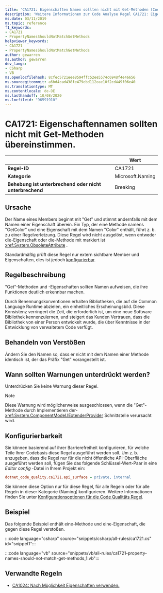 ```yaml
---
title: 'CA1721: Eigenschaften Namen sollten nicht mit Get-Methoden (Code Analyse) identisch sein.'
description: 'Weitere Informationen zur Code Analyse Regel CA1721: Eigenschaften Namen sollten nicht mit Get-Methoden identisch sein.'
ms.date: 03/11/2019
ms.topic: reference
f1_keywords:
- CA1721
- PropertyNamesShouldNotMatchGetMethods
helpviewer_keywords:
- CA1721
- PropertyNamesShouldNotMatchGetMethods
author: gewarren
ms.author: gewarren
dev_langs:
- CSharp
- VB
ms.openlocfilehash: 8cfec5721eee8594ffc52ee5574c6948f4e46656
ms.sourcegitcommit: a6bd4cad438fe479cbd112eae10f2cd449f06e40
ms.translationtype: MT
ms.contentlocale: de-DE
ms.lasthandoff: 10/08/2020
ms.locfileid: "96591910"
---
```

# <a name="ca1721-property-names-should-not-match-get-methods"></a>CA1721: Eigenschaftennamen sollten nicht mit Get-Methoden übereinstimmen.

| | Wert |
|-|-|
| **Regel-ID** |CA1721|
| **Kategorie** |Microsoft.Naming|
| **Behebung ist unterbrechend oder nicht unterbrechend** |Breaking|

## <a name="cause"></a>Ursache

Der Name eines Members beginnt mit "Get" und stimmt andernfalls mit dem Namen einer Eigenschaft überein. Ein Typ, der eine Methode namens "GetColor" und eine Eigenschaft mit dem Namen "Color" enthält, führt z. b. zu einer Regelverletzung.
Diese Regel wird nicht ausgelöst, wenn entweder die-Eigenschaft oder die-Methode mit markiert ist <xref:System.ObsoleteAttribute> .

Standardmäßig prüft diese Regel nur extern sichtbare Member und Eigenschaften, dies ist jedoch [konfigurierbar](#configurability).

## <a name="rule-description"></a>Regelbeschreibung

"Get"-Methoden und -Eigenschaften sollten Namen aufweisen, die ihre Funktionen deutlich erkennbar machen.

Durch Benennungskonventionen erhalten Bibliotheken, die auf die Common Language Runtime abzielen, ein einheitliches Erscheinungsbild. Diese Konsistenz verringert die Zeit, die erforderlich ist, um eine neue Software Bibliothek kennenzulernen, und steigert das Kunden Vertrauen, dass die Bibliothek von einer Person entwickelt wurde, die über Kenntnisse in der Entwicklung von verwaltetem Code verfügt.

## <a name="how-to-fix-violations"></a>Behandeln von Verstößen

Ändern Sie den Namen so, dass er nicht mit dem Namen einer Methode identisch ist, der das Präfix "Get" vorangestellt ist.

## <a name="when-to-suppress-warnings"></a>Wann sollten Warnungen unterdrückt werden?

Unterdrücken Sie keine Warnung dieser Regel.

> [!NOTE]
> Diese Warnung wird möglicherweise ausgeschlossen, wenn die "Get"-Methode durch Implementieren der- <xref:System.ComponentModel.IExtenderProvider> Schnittstelle verursacht wird.

## <a name="configurability"></a>Konfigurierbarkeit

Sie können basierend auf ihrer Barrierefreiheit konfigurieren, für welche Teile Ihrer Codebasis diese Regel ausgeführt werden soll. Um z. b. anzugeben, dass die Regel nur für die nicht öffentliche API-Oberfläche ausgeführt werden soll, fügen Sie das folgende Schlüssel-Wert-Paar in eine *Editor config* -Datei in Ihrem Projekt ein:

```ini
dotnet_code_quality.ca1721.api_surface = private, internal
```

Sie können diese Option nur für diese Regel, für alle Regeln oder für alle Regeln in dieser Kategorie (Naming) konfigurieren. Weitere Informationen finden Sie unter [Konfigurationsoptionen für die Code Qualitäts Regel](../code-quality-rule-options.md).

## <a name="example"></a>Beispiel

Das folgende Beispiel enthält eine-Methode und eine-Eigenschaft, die gegen diese Regel verstoßen.

:::code language="csharp" source="snippets/csharp/all-rules/ca1721.cs" id="snippet1":::

:::code language="vb" source="snippets/vb/all-rules/ca1721-property-names-should-not-match-get-methods_1.vb":::

## <a name="related-rules"></a>Verwandte Regeln

- [CA1024: Nach Möglichkeit Eigenschaften verwenden.](ca1024.md)
